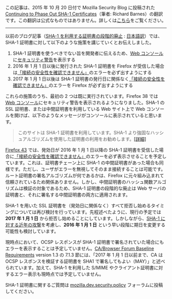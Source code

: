 この記事は、2015 年 10 月 20 日付で Mozilla Security Blog に投稿された [Continuing to Phase Out SHA-1 Certificates](https://blog.mozilla.org/security/2015/10/20/continuing-to-phase-out-sha-1-certificates/)（筆者: Richard Barnes）の翻訳です。この翻訳は公式なものではありません。詳しくは[こちら](http://mozsec-jp.hatenablog.jp/entry/2015/09/11/025027)をご覧ください。

*****

以前のブログ記事（[SHA-1 を利用する証明書の段階的廃止](https://blog.mozilla.org/security/2014/09/23/phasing-out-certificates-with-sha-1-based-signature-algorithms/) : [日本語訳](http://mozsec-jp.hatenablog.jp/entry/2015/10/22/111053)）では、SHA-1 証明書に対して以下のような施策を講じていくとお伝えしました。

1. SHA-1 証明書を使うべきでない旨を開発者に伝えるため、[Web コンソール](https://developer.mozilla.org/ja/docs/Tools/Web_Console)に[セキュリティ警告](https://developer.mozilla.org/ja/docs/Tools/Web_Console/Console_messages#Security)を表示する
2. 2016 年 1 月 1 日以後に発行された SHA-1 証明書を Firefox が受信した場合は[「接続の安全性を確認できません」](https://support.mozilla.org/ja/kb/connection-untrusted-error-message)のエラーを必ず出すようにする
3. 2017 年 1 月 1 日以後は SHA-1 証明書の発行日に関係なく[「接続の安全性を確認できません」](https://support.mozilla.org/ja/kb/connection-untrusted-error-message)のエラーを Firefox が必ず出すようにする

これらの施策のうち、最初の 2 つは既に実行されています。Firefox 38 では [Web コンソール](https://developer.mozilla.org/ja/docs/Tools/Web_Console)にセキュリティ警告を表示されるようになりました。SHA-1 の SSL 証明書、または中間証明書を利用している Web サイト上で Web コンソールを開けば、以下のようなメッセージがコンソールに表示されていると思います。

>このサイトは SHA-1 証明書を利用しています。SHA-1 より強固なハッシュアルゴリズムを使用した証明書の利用をお勧めします。[[詳細]](https://developer.mozilla.org/ja/docs/Web/Security/Weak_Signature_Algorithm)

[Firefox 43](https://wiki.mozilla.org/RapidRelease/Calendar) では、発効日が 2016 年 1 月 1 日以降の SHA-1 証明書を受信した場合に[「接続の安全性を確認できません」](https://support.mozilla.org/ja/kb/connection-untrusted-error-message)のエラーを必ず表示させることを予定しています。これは、証明書チェーン上に SHA-1 の中間証明書があった場合も同様です。ただし、ユーザがエラーを無視してそのまま接続することは可能です。ルート証明書の署名アルゴリズムが何であるかは、Firefox に元々組み込まれて信頼されているため関係ありません。しかし、中間証明書のハッシュ関数アルゴリズムは検証の対象であるため、SHA-1 証明書の段階的な廃止は Web サーバの証明書と、それに署名する中間証明書の両方に適用されます。

SHA-1 を用いた SSL 証明書を（発効日に関係なく）すべて拒否し始めるタイミングについては再び検討を行っています。先程述べたように、現行の予定では **2017 年 1 月 1 日** から拒否し始めることにしています。しかしながら、[SHA-1 に対する近年の攻撃](https://sites.google.com/site/itstheshappening/)を考慮し、**2016 年 1 月 1 日** という早い段階に期日を変更する可能性も検討しています。

現時点において、OCSP レスポンスが SHA-1 証明書で署名されていた場合にもエラーを表示することは予定していません。[CA/Browser Forum Baseline Requirements](https://cabforum.org/documents/#Baseline-Requirements) version 1.3 の 7.1.3 節には、「2017 年 1 月 1 日以前まで、CA は OCSP レスポンスを検証する証明書を SHA1 で署名してもよい（MAY）」と述べられています。加えて、SHA-1 を利用した S/MIME やクライアント証明書に対するエラー表示も現時点では予定していません。

SHA-1 証明書に関するご質問は [mozilla.dev.security.policy](https://groups.google.com/forum/#!forum/mozilla.dev.security.policy) フォーラムに投稿してください。
